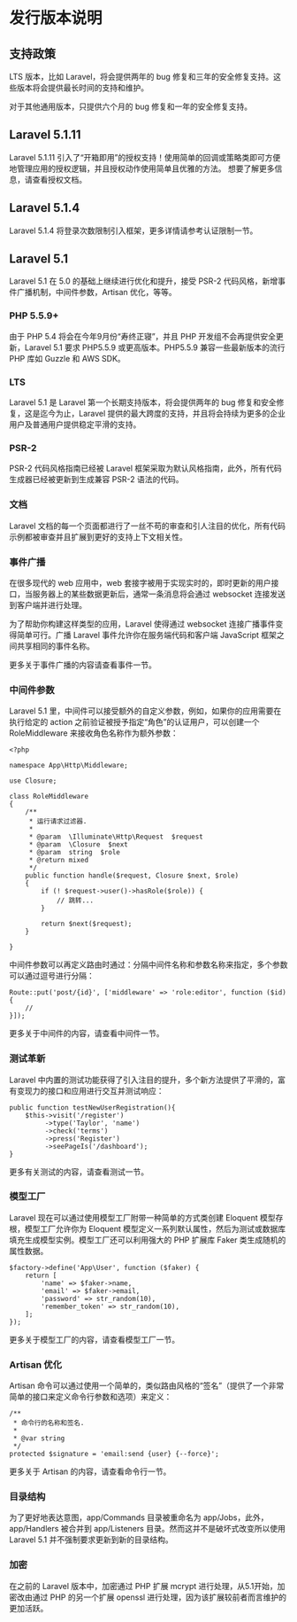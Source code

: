 # 发行版本说明

## 支持政策
LTS 版本，比如 Laravel，将会提供两年的 bug 修复和三年的安全修复支持。这些版本将会提供最长时间的支持和维护。

对于其他通用版本，只提供六个月的 bug 修复和一年的安全修复支持。

## Laravel 5.1.11
Laravel 5.1.11 引入了“开箱即用”的授权支持！使用简单的回调或策略类即可方便地管理应用的授权逻辑，并且授权动作使用简单且优雅的方法。
想要了解更多信息，请查看授权文档。

## Laravel 5.1.4
Laravel 5.1.4 将登录次数限制引入框架，更多详情请参考认证限制一节。

## Laravel 5.1
Laravel 5.1 在 5.0 的基础上继续进行优化和提升，接受 PSR-2 代码风格，新增事件广播机制，中间件参数，Artisan 优化，等等。

### PHP 5.5.9+
由于 PHP 5.4 将会在今年9月份“寿终正寝”，并且 PHP 开发组不会再提供安全更新，Laravel 5.1  要求 PHP5.5.9 或更高版本。PHP5.5.9 兼容一些最新版本的流行 PHP 库如 Guzzle 和 AWS SDK。

### LTS
Laravel 5.1 是 Laravel 第一个长期支持版本，将会提供两年的 bug 修复和安全修复，这是迄今为止，Laravel 提供的最大跨度的支持，并且将会持续为更多的企业用户及普通用户提供稳定平滑的支持。

### PSR-2
PSR-2 代码风格指南已经被 Laravel 框架采取为默认风格指南，此外，所有代码生成器已经被更新到生成兼容 PSR-2 语法的代码。

### 文档
Laravel 文档的每一个页面都进行了一丝不苟的审查和引人注目的优化，所有代码示例都被审查并且扩展到更好的支持上下文相关性。

### 事件广播
在很多现代的 web 应用中，web 套接字被用于实现实时的，即时更新的用户接口，当服务器上的某些数据更新后，通常一条消息将会通过 websocket 连接发送到客户端并进行处理。

为了帮助你构建这样类型的应用，Laravel 使得通过 websocket 连接广播事件变得简单可行。广播 Laravel 事件允许你在服务端代码和客户端 JavaScript 框架之间共享相同的事件名称。

更多关于事件广播的内容请查看事件一节。

### 中间件参数
Laravel 5.1 里，中间件可以接受额外的自定义参数，例如，如果你的应用需要在执行给定的 action 之前验证被授予指定“角色”的认证用户，可以创建一个 RoleMiddleware 来接收角色名称作为额外参数：

```
<?php

namespace App\Http\Middleware;

use Closure;

class RoleMiddleware
{
    /**
     * 运行请求过滤器.
     *
     * @param  \Illuminate\Http\Request  $request
     * @param  \Closure  $next
     * @param  string  $role
     * @return mixed
     */
    public function handle($request, Closure $next, $role)
    {
        if (! $request->user()->hasRole($role)) {
            // 跳转...
        }

        return $next($request);
    }

}
```

中间件参数可以再定义路由时通过：分隔中间件名称和参数名称来指定，多个参数可以通过逗号进行分隔：

```
Route::put('post/{id}', ['middleware' => 'role:editor', function ($id) {
    //
}]);
```

更多关于中间件的内容，请查看中间件一节。

### 测试革新
Laravel 中内置的测试功能获得了引入注目的提升，多个新方法提供了平滑的，富有变现力的接口和应用进行交互并测试响应：

```
public function testNewUserRegistration(){
    $this->visit('/register')
         ->type('Taylor', 'name')
         ->check('terms')
         ->press('Register')
         ->seePageIs('/dashboard');
}
```

更多有关测试的内容，请查看测试一节。

### 模型工厂
Laravel 现在可以通过使用模型工厂附带一种简单的方式类创建 Eloquent 模型存根，模型工厂允许你为 Eloquent 模型定义一系列默认属性，然后为测试或数据库填充生成模型实例。模型工厂还可以利用强大的 PHP 扩展库 Faker 类生成随机的属性数据。

```
$factory->define('App\User', function ($faker) {
    return [
        'name' => $faker->name,
        'email' => $faker->email,
        'password' => str_random(10),
        'remember_token' => str_random(10),
    ];
});
```

更多关于模型工厂的内容，请查看模型工厂一节。

### Artisan 优化
Artisan 命令可以通过使用一个简单的，类似路由风格的“签名”（提供了一个非常简单的接口来定义命令行参数和选项）来定义：

```
/**
 * 命令行的名称和签名.
 *
 * @var string
 */
protected $signature = 'email:send {user} {--force}';
```

更多关于 Artisan 的内容，请查看命令行一节。

### 目录结构
为了更好地表达意图，app/Commands 目录被重命名为 app/Jobs，此外，app/Handlers 被合并到 app/Listeners 目录。然而这并不是破坏式改变所以使用 Laravel 5.1 并不强制要求更新到新的目录结构。

### 加密
在之前的 Laravel 版本中，加密通过 PHP 扩展 mcrypt 进行处理，从5.1开始，加密改由通过 PHP 的另一个扩展 openssl 进行处理，因为该扩展较前者而言维护的更加活跃。